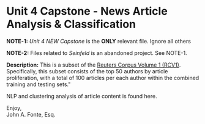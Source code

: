 # Unit 4 Capstone - News Article Analysis & Classification

**NOTE-1:** *Unit 4 NEW Capstone* is the **ONLY** relevant file. Ignore all others

**NOTE-2:** Files related to *Seinfeld* is an abandoned project. See NOTE-1.

**Description:** This is a subset of the [Reuters Corpus Volume 1 (RCV1)](https://scikit-learn.org/0.17/datasets/rcv1.html). Specifically, this subset consists of the top 50 authors by article proliferation, with a total of 100 articles per each author within the combined training and testing sets."

NLP and clustering analysis of article content is found here.

Enjoy, <br>
John A. Fonte, Esq.
